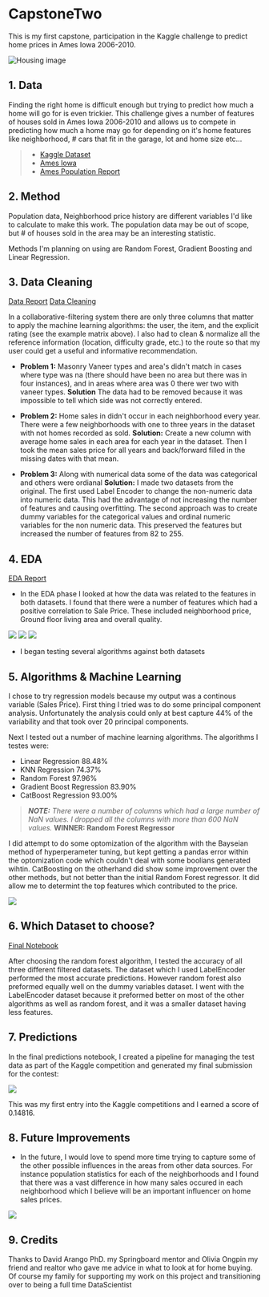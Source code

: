 # CapstoneTwo
This is my first capstone, participation in the Kaggle challenge to predict home prices in Ames Iowa 2006-2010.


![Housing image](https://storage.googleapis.com/kaggle-competitions/kaggle/5407/media/housesbanner.png)

## 1. Data

Finding the right home is difficult enough but trying to predict how much a home will go for is even trickier.  This challenge gives a number of features of houses sold in Ames Iowa 2006-2010 and allows us to compete in predicting how much a home may go for depending on it's home features like neighborhood, # cars that fit in the garage, lot and home size etc...

> * [Kaggle Dataset](https://www.kaggle.com/c/house-prices-advanced-regression-techniques/data)
> * [Ames Iowa](https://www.google.com/maps/vt/data=im9DfE6g0vL8wC3dDOHSu5eH2ShEMWlPs4BSR8_Yrn9hYIDcmhKkYgs4oXNgSKzIDmbHon4mOyaGIvfaaS5jZ_IqnkkL7dcbMiHlTIOr6nd5AGVlEqJ-IYYemN-hZp-_qfOv0XaF42chHaqhltKMLiVuSBP8XDfqug5T5I4Dnrb3Mt381udqkHi-05obPXOTFQoslPVfqLiUWhAFyXY8YtHHBgAAM5lVnoQ27T19bqmPyDJuX-Oh)
> * [Ames Population Report](https://www.census.gov/quickfacts/amescityiowa)

## 2. Method

Population data, Neighborhood price history are different variables I'd like to calculate to make this work.  The population data may be out of scope, but # of houses sold in the area may be an interesting statistic.

Methods I'm planning on using are Random Forest, Gradient Boosting and Linear Regression.
## 3. Data Cleaning 

[Data Report](https://docs.google.com/presentation/d/1XjOCc1YImvwCIbHPW67iTHKAstYETcm9/edit?usp=sharing&ouid=104857759570776830159&rtpof=true&sd=true)
[Data Cleaning](./Capstone_Two_Part1_Data_Cleaning.ipynb)

In a collaborative-filtering system there are only three columns that matter to apply the machine learning algorithms: the user, the item, and the explicit rating (see the example matrix above). I also had to clean & normalize all the reference information (location, difficulty grade, etc.) to the route so that my user could get a useful and informative recommendation.

* **Problem 1:** Masonry Vaneer types and area's didn't match in cases where type was na (there should have been no area but there was in four instances), and in areas where area was 0 there wer two with vaneer types.  **Solution** The data had to be removed because it was impossible to tell which side was not correctly entered.

* **Problem 2:** Home sales in didn't occur in each neighborhood every year.  There were a few neighborhoods with one to three years in the dataset with not homes recorded as sold. **Solution:** Create a new column with average home sales in each area for each year in the dataset.  Then I took the mean sales price for all years and back/forward filled in the missing dates with that mean. 

* **Problem 3:** Along with numerical data some of the data was categorical and others were ordianal **Solution:** I made two datasets from the original.  The first used Label Encoder to change the non-numeric data into numeric data.  This had the advantage of not increasing the number of features and causing overfitting.  The second approach was to create dummy variables for the categorical values and ordinal numeric variables for the non numeric data.  This preserved the features but increased the number of features from 82 to 255.

## 4. EDA

[EDA Report](./Capstone_Two_Part2_EDA.ipynb)

* In the EDA phase I looked at how the data was related to the features in both datasets.  I found that there were a number of features which had a positive correlation to Sale Price.  These included neighborhood price, Ground floor living area and overall quality.  

![](./Price_Regression.png)
![](./Price_RegressionNeighborhood_SalePrice.png)
![](./Price_Regression.png)


* I began testing several algorithms against both datasets


## 5. Algorithms & Machine Learning

I chose to try regression models because my output was a continous variable (Sales Price).  First thing I tried was to do some principal component analysis.  Unfortunately the analysis could only at best capture 44% of the variability and that took over 20 principal components.

Next I tested out a number of machine learning algorithms.
The algorithms I testes were:
* Linear Regression 	       88.48%
* KNN Regression	           74.37%
* Random Forest	               97.96%
* Gradient Boost Regression	   83.90%
* CatBoost Regression	       93.00%




>***NOTE:** There were a number of columns which had a large number of NaN values.  I dropped all the columns with more than 600 NaN values.*
**WINNER: Random Forest Regressor**

I did attempt to do some optomization of the algorithm with the Bayseian method of hyperperameter tuning, but kept getting a pandas error within the optomization code which couldn't deal with some boolians generated wihtin.  CatBoosting on the otherhand did show some improvement over the other methods, but not better than the initial Random Forest regressor.  It did allow me to determint the top features which contributed to the price.

![](./Category_Importance.png)

## 6. Which Dataset to choose?

[Final Notebook](./Capstone_Two_Part3_Final)

After choosing the random forest algorithm, I tested the accuracy of all three different filtered datasets. The dataset which I used LabelEncoder performed the most accurate predictions. However random forest also preformed equally well on the dummy variables dataset.  I went with the LabelEncoder dataset because it preformed better on most of the other algorithms as well as random forest, and it was a smaller dataset having less features.



## 7. Predictions



In the final predictions notebook, I created a pipeline for managing the test data as part of the Kaggle competition and generated my final submission for the contest:

![](./Ranforest.png)

This was my first entry into the Kaggle competitions and I earned a score of 0.14816.

## 8. Future Improvements

* In the future, I would love to spend more time trying to capture some of the other possible influences in the areas from other data sources.  For instance population statistics for each of the neighborhoods and I found that there was a vast difference in how many sales occured in each neighborhood which I believe will be an important influencer on home sales prices.

![](./Neighborhood_Sales_Counts.png)


## 9. Credits

Thanks to David Arango PhD. my Springboard mentor and Olivia Ongpin my friend and realtor who gave me advice in what to look at for home buying.  Of course my family for supporting my work on this project and transitioning over to being a full time DataScientist